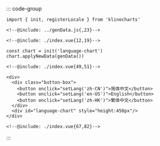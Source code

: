 ::: code-group
```js:line-numbers [JavaScript]
import { init, registerLocale } from 'klinecharts'

<!--@include: ../genData.js{,23}-->

<!--@include: ./index.vue{12,19}-->

const chart = init('language-chart')
chart.applyNewData(genData())

<!--@include: ./index.vue{49,51}-->
```

```html:line-numbers [HTML]
<div>
  <div class="button-box">
    <button onclick="setLang('zh-CN')">简体中文</button>
    <button onclick="setLang('en-US')">English</button>
    <button onclick="setLang('zh-HK')">繁体中文</button>
  </div>
  <div id="language-chart" style="height:450px"/>
</div>
```

```css:line-numbers [CSS]
<!--@include: ./index.vue{67,82}-->
```
:::